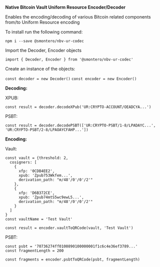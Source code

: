 **Native Bitcoin Vault Uniform Resource Encoder/Decoder**

Enables the encoding/decoding of various Bitcoin related components from/to Uniform Resource encoding

To install run the following command:

`npm i --save @smontero/nbv-ur-codec`

Import the Decoder, Encoder objects

`import { Decoder, Encoder } from '@smontero/nbv-ur-codec'`

Create an instance of the objects:

`const decoder = new Decoder()`
`const encoder = new Encoder()`

**Decoding:**

XPUB:

`const result = decoder.decodeXPub('UR:CRYPTO-ACCOUNT/OEADCYA...')`

PSBT:

`const result = decoder.decodePSBT(['UR:CRYPTO-PSBT/1-8/LPADAYC...', 'UR:CRYPTO-PSBT/2-8/LPAOAYCFAHP...'])`

**Encoding:**

Vault:

```
const vault = {threshold: 2,
  cosigners: [
    {
      xfp: '0CDB4EE2',
      xpub: 'Zpub753Wkfem...',
      derivation_path: "m/48'/0'/0'/2'"
    },
    {
      xfp: 'D6B372CE',
      xpub: 'Zpub74mtS5wc9ewL5...',
      derivation_path: "m/48'/0'/0'/2'"
    }
  ]
}
const vaultName = 'Test Vault'

const result = encoder.vaultToQRCode(vault, 'Test Vault')
```

PSBT:

```
const psbt = '70736274ff0100890100000001f1c6c4e36ef3789...'
const fragmentLength = 200

const fragments = encoder.psbtToQRCode(psbt, fragmentLength)
```
